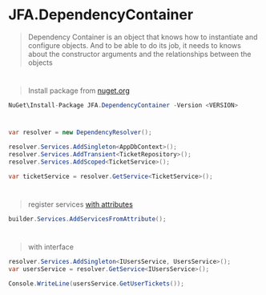 # JFA.DependencyContainer
> Dependency Container is an object that knows how to instantiate and configure objects. And to be able to do its job, it needs to knows about the constructor arguments and the relationships between the objects
#
>Install package from [nuget.org](https://www.nuget.org/packages/JFA.DependencyContainer)
```C#
NuGet\Install-Package JFA.DependencyContainer -Version <VERSION>
```
#

```C#
var resolver = new DependencyResolver();

resolver.Services.AddSingleton<AppDbContext>();
resolver.Services.AddTransient<TicketRepository>();
resolver.Services.AddScoped<TicketService>();

var ticketService = resolver.GetService<TicketService>();
```
#
>register services [with attributes](https://www.nuget.org/packages/JFA.DependencyInjection)
```C#
builder.Services.AddServicesFromAttribute();
```
#
> with interface
```C#
resolver.Services.AddSingleton<IUsersService, UsersService>();
var usersService = resolver.GetService<IUsersService>();

Console.WriteLine(usersService.GetUserTickets());
```
